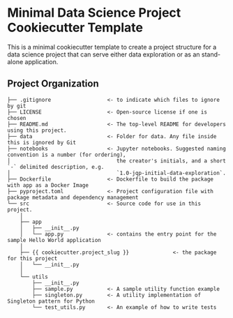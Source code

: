 # Minimal Data Science Project Cookiecutter Template

This is a minimal cookiecutter template to create a project structure for
a data science project that can serve either data exploration or as an
stand-alone application.


## Project Organization

```
├── .gitignore                  <- to indicate which files to ignore by git
├── LICENSE                     <- Open-source license if one is chosen
├── README.md                   <- The top-level README for developers using this project.
├── data                        <- Folder for data. Any file inside this is ignored by Git
├── notebooks                   <- Jupyter notebooks. Suggested naming convention is a number (for ordering),
│                                  the creator's initials, and a short `-` delimited description, e.g.
│                                  `1.0-jqp-initial-data-exploration`.
├── Dockerfile                  <- Dockerfile to build the package with app as a Docker Image
├── pyproject.toml              <- Project configuration file with package metadata and dependency management
└── src                         <- Source code for use in this project.
    │
    ├── app 
    │   ├── __init__.py 
    │   └── app.py              <- contains the entry point for the sample Hello World application
    │
    ├── {{ cookiecutter.project_slug }}              <- the package for this project
    │   └── __init__.py 
    │
    └── utils 
        ├── __init__.py 
        ├── sample.py           <- A sample utility function example
        ├── singleton.py        <- A utility implementation of Singleton pattern for Python
        └── test_utils.py       <- An example of how to write tests
```
